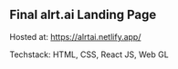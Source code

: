 ## Final alrt.ai Landing Page

Hosted at: https://alrtai.netlify.app/

Techstack: HTML, CSS, React JS, Web GL